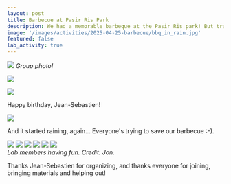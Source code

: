 ```yaml
---
layout: post
title: Barbecue at Pasir Ris Park
description: We had a memorable barbeque at the Pasir Ris park! But traditions must be upheld...
image: '/images/activities/2025-04-25-barbecue/bbq_in_rain.jpg'
featured: false
lab_activity: true
---
```


![](/images/activities/2025-04-25-barbecue/group_photo.jpg#wide)
*Group photo!*

![](/images/activities/2025-04-25-barbecue/happy_birthday.jpg)


![](/images/activities/2025-04-25-barbecue/js_cake.jpg)

Happy birthday, Jean-Sebastien!

![](/images/activities/2025-04-25-barbecue/in_rain.jpg)

And it started raining, again... Everyone's trying to save our barbecue :-).

<div class="gallery-box">
  <div class="gallery">
    <img src="/images/activities/2025-04-25-barbecue/amy.jpg" loading="lazy">
    <img src="/images/activities/2025-04-25-barbecue/hr_qy.jpg" loading="lazy">
    <img src="/images/activities/2025-04-25-barbecue/sarah_clarice.jpg" loading="lazy">
    <img src="/images/activities/2025-04-25-barbecue/yueyuan_js_aarthi.jpg" loading="lazy">
    <img src="/images/activities/2025-04-25-barbecue/mh_lh_js.jpg" loading="lazy">
    <img src="/images/activities/2025-04-25-barbecue/cooking.jpg" loading="lazy">
  </div>
  <em>Lab members having fun. Credit: Jon.</em>
</div>

Thanks Jean-Sebastien for organizing, and thanks everyone for joining, bringing materials and helping out!
